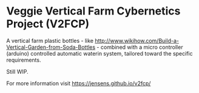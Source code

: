 # Veggie Vertical Farm Cybernetics Project (V2FCP)

A vertical farm plastic bottles - like http://www.wikihow.com/Build-a-Vertical-Garden-from-Soda-Bottles - combined with a micro controller (arduino) controlled automatic waterin system, 
tailored toward the specific requirements.

Still WIP.

For more information visit https://jensens.github.io/v2fcp/
